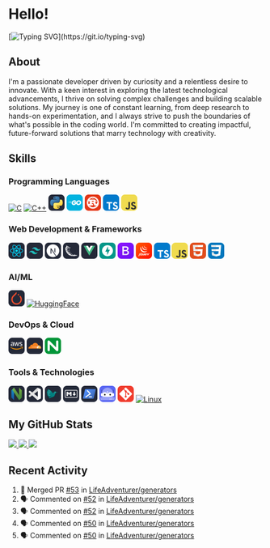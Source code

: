 # Hello!

[![Typing SVG](https://readme-typing-svg.demolab.com?font=Fira+Code&width=1000&lines=I'm+Life+Adventurer!;Talk+is+cheap.+Show+me+the+code.;Pioneering+a+future+where+technology+and+creativity+coexist+in+harmony.)](https://git.io/typing-svg)

## About

I'm a passionate developer driven by curiosity and a relentless desire to innovate. With a keen interest in exploring the latest technological advancements, I thrive on solving complex challenges and building scalable solutions. My journey is one of constant learning, from deep research to hands-on experimentation, and I always strive to push the boundaries of what's possible in the coding world. I'm committed to creating impactful, future-forward solutions that marry technology with creativity.

## Skills

### Programming Languages

<p align="left">
  <a href="https://docs.microsoft.com/en-us/cpp/?view=msvc-170" target="_blank" rel="noreferrer"><img src="https://raw.githubusercontent.com/danielcranney/readme-generator/main/public/icons/skills/c-colored.svg" width="32" height="32" alt="C" /></a>
  <a href="https://docs.microsoft.com/en-us/cpp/?view=msvc-170" target="_blank" rel="noreferrer"><img src="https://raw.githubusercontent.com/danielcranney/readme-generator/main/public/icons/skills/cplusplus-colored.svg" width="32" height="32" alt="C++" /></a>
  <a href="https://www.python.org/" target="_blank" rel="noreferrer"><img src="https://raw.githubusercontent.com/tandpfun/skill-icons/refs/heads/main/icons/Python-Dark.svg" width="32" height="32" alt="Python" /></a>
  <a href="https://go.dev/doc/" target="_blank" rel="noreferrer"><img src="https://raw.githubusercontent.com/tandpfun/skill-icons/refs/heads/main/icons/GoLang.svg" width="32" height="32" alt="Go" /></a>
  <a href="https://www.rust-lang.org/" target="_blank" rel="noreferrer"><img src="https://raw.githubusercontent.com/tandpfun/skill-icons/refs/heads/main/icons/Rust.svg" width="32" height="32" alt="Rust"/></a>
  <a href="https://www.typescriptlang.org/" target="_blank" rel="noreferrer"><img src="https://raw.githubusercontent.com/tandpfun/skill-icons/refs/heads/main/icons/TypeScript.svg" width="32" height="32" alt="TypeScript" /></a>
  <a href="https://developer.mozilla.org/en-US/docs/Web/JavaScript" target="_blank" rel="noreferrer"><img src="https://raw.githubusercontent.com/tandpfun/skill-icons/refs/heads/main/icons/JavaScript.svg" width="32" height="32" alt="JavaScript" /></a>
</p>

### Web Development & Frameworks

<p align="left">
  <a href="https://react.dev/" target="_blank" rel="noreferrer"><img src="https://raw.githubusercontent.com/tandpfun/skill-icons/refs/heads/main/icons/React-Dark.svg" width="32" height="32" alt="React" /></a>
  <a href="https://tailwindcss.com/" target="_blank" rel="noreferrer"><img src="https://raw.githubusercontent.com/tandpfun/skill-icons/refs/heads/main/icons/TailwindCSS-Dark.svg" width="32" height="32" alt="TailwindCSS" /></a>
  <a href="https://nextjs.org/" target="_blank" rel="noreferrer"><img src="https://raw.githubusercontent.com/tandpfun/skill-icons/refs/heads/main/icons/NextJS-Dark.svg" width="32" height="32" alt="NextJS" /></a>
  <a href="https://palletsprojects.com/projects/flask" target="_blank" rel="noreferrer"><img src="https://raw.githubusercontent.com/tandpfun/skill-icons/refs/heads/main/icons/Flask-Dark.svg" width="32" height="32" alt="Flask" /></a>
  <a href="https://vuejs.org/" target="_blank" rel="noreferrer"><img src="https://raw.githubusercontent.com/tandpfun/skill-icons/refs/heads/main/icons/VueJS-Dark.svg" width="32" height="32" alt="Vue" /></a>
  <a href="https://fastapi.tiangolo.com/" target="_blank" rel="noreferrer"><img src="https://raw.githubusercontent.com/tandpfun/skill-icons/refs/heads/main/icons/FastAPI.svg" width="32" height="32" alt="FastAPI" /></a>
  <a href="https://getbootstrap.com/" target="_blank" rel="noreferrer"><img src="https://raw.githubusercontent.com/tandpfun/skill-icons/refs/heads/main/icons/Bootstrap.svg" width="32" height="32" alt="Bootstrap" /></a>
  <a href="https://jquery.com/" target="_blank" rel="noreferrer"><img src="https://raw.githubusercontent.com/tandpfun/skill-icons/refs/heads/main/icons/JQuery.svg" width="32" height="32" alt="JQuery" /></a>
  <a href="https://www.typescriptlang.org/" target="_blank" rel="noreferrer"><img src="https://raw.githubusercontent.com/tandpfun/skill-icons/refs/heads/main/icons/TypeScript.svg" width="32" height="32" alt="TypeScript" /></a>
  <a href="https://developer.mozilla.org/en-US/docs/Web/JavaScript" target="_blank" rel="noreferrer"><img src="https://raw.githubusercontent.com/tandpfun/skill-icons/refs/heads/main/icons/JavaScript.svg" width="32" height="32" alt="JavaScript" /></a>
  <a href="https://developer.mozilla.org/en-US/docs/Glossary/HTML5" target="_blank" rel="noreferrer"><img src="https://raw.githubusercontent.com/tandpfun/skill-icons/refs/heads/main/icons/HTML.svg" width="32" height="32" alt="HTML5" /></a>
  <a href="https://www.w3.org/TR/CSS/#css" target="_blank" rel="noreferrer"><img src="https://raw.githubusercontent.com/tandpfun/skill-icons/refs/heads/main/icons/CSS.svg" width="32" height="32" alt="CSS3" /></a>
</p>

### AI/ML

<a href="https://huggingface.co/" target="_blank" rel="noreferrer"><img src="https://raw.githubusercontent.com/tandpfun/skill-icons/refs/heads/main/icons/PyTorch-Dark.svg" width="32" height="32" alt="PyTorch"/></a>
<a href="https://pytorch.org/" target="_blank" rel="noreferrer"><img src="https://huggingface.co/datasets/huggingface/brand-assets/resolve/main/hf-logo.svg" width="32" height="32" alt="HuggingFace"/></a>

### DevOps & Cloud

<p align="left">
  <a href="https://aws.amazon.com/" target="_blank" rel="noreferrer"><img src="https://raw.githubusercontent.com/tandpfun/skill-icons/refs/heads/main/icons/AWS-Dark.svg" width="32" height="32" alt="AWS"/></a>
  <a href="https://www.cloudflare.com/" target="_blank" rel="noreferrer"><img src="https://raw.githubusercontent.com/tandpfun/skill-icons/refs/heads/main/icons/Cloudflare-Dark.svg" width="32" height="32" alt="Cloudflare"/></a>
  <a href="https://nginx.org/" target="_blank" rel="noreferrer"><img src="https://raw.githubusercontent.com/tandpfun/skill-icons/refs/heads/main/icons/Nginx.svg" width="32" height="32" alt="Nginx"/></a>
</p>

### Tools & Technologies

<p align="left">
  <a href="https://neovim.io/" target="_blank" rel="noreferrer"><img src="https://raw.githubusercontent.com/tandpfun/skill-icons/refs/heads/main/icons/NeoVim-Dark.svg" width="32" height="32" alt="Neovim"/></a>
  <a href="https://code.visualstudio.com/" target="_blank" rel="noreferrer"><img src="https://raw.githubusercontent.com/tandpfun/skill-icons/refs/heads/main/icons/VSCode-Dark.svg" width="32" height="32" alt="VSCode"/></a>
  <a href="https://www.latex-project.org/" target="_blank" rel="noreferrer"><img src="https://raw.githubusercontent.com/tandpfun/skill-icons/refs/heads/main/icons/LaTeX-Dark.svg" width="32" height="32" alt="LaTeX"/></a>
  <a href="https://www.markdownguide.org/" target="_blank" rel="noreferrer"><img src="https://raw.githubusercontent.com/tandpfun/skill-icons/refs/heads/main/icons/Markdown-Dark.svg" width="32" height="32" alt="Markdown"/></a>
  <a href="https://github.com/PowerShell/PowerShell" target="_blank" rel="noreferrer"><img src="https://raw.githubusercontent.com/tandpfun/skill-icons/refs/heads/main/icons/Powershell-Dark.svg" width="32" height="32" alt="Powershell"/></a>
  <a href="https://discord.com/developers/docs/intro" target="_blank" rel="noreferrer"><img src="https://raw.githubusercontent.com/tandpfun/skill-icons/refs/heads/main/icons/DiscordBots.svg" width="32" height="32" alt="DiscordBots"/></a>
  <a href="https://git-scm.com/" target="_blank" rel="noreferrer"><img src="https://raw.githubusercontent.com/tandpfun/skill-icons/refs/heads/main/icons/Git.svg" width="32" height="32" alt="Git" /></a>
  <a href="https://www.linux.org" target="_blank" rel="noreferrer"><img src="https://raw.githubusercontent.com/danielcranney/readme-generator/main/public/icons/skills/linux-colored.svg" width="32" height="32" alt="Linux" /></a>
</p>
<!--   <a href="https://www.oracle.com/java/" target="_blank" rel="noreferrer"><img src="https://raw.githubusercontent.com/danielcranney/readme-generator/main/public/icons/skills/java-colored.svg" width="32" height="32" alt="Java" /></a> -->
<!--   <a href="https://docs.microsoft.com/en-us/dotnet/csharp/" target="_blank" rel="noreferrer"><img src="https://raw.githubusercontent.com/danielcranney/readme-generator/main/public/icons/skills/csharp-colored.svg" width="32" height="32" alt="C#" /></a> -->
<!--   <a href="https://angular.io/" target="_blank" rel="noreferrer"><img src="https://raw.githubusercontent.com/danielcranney/readme-generator/main/public/icons/skills/angularjs-colored.svg" width="32" height="32" alt="Angular" /></a> -->

<!-- 
<p align="left"> <a href="https://www.github.com/Lifeadventurer" target="_blank" rel="noreferrer"> <picture> <source media="(prefers-color-scheme: dark)" srcset="https://raw.githubusercontent.com/danielcranney/readme-generator/main/public/icons/socials/github-dark.svg" /> <source media="(prefers-color-scheme: light)" srcset="https://raw.githubusercontent.com/danielcranney/readme-generator/main/public/icons/socials/github.svg" /> <img src="https://raw.githubusercontent.com/danielcranney/readme-generator/main/public/icons/socials/github.svg" width="32" height="32" /> </picture> </a></p>
-->
## My GitHub Stats
<p>

<a href="https://github.com/lifeadventurer">
  <img width="300em" src="https://github-readme-stats.vercel.app/api?username=lifeadventurer&count_private=true&theme=tokyonight&show_icons=true&rank_icon=percentile&show=prs_merged_percentage&disable_animations=true&hide_border=true"/>
  <img width="197em" src="https://github-readme-stats.vercel.app/api/top-langs/?username=lifeadventurer&layout=compact&hide=css,HTML,shell,batchfile&langs_count=10&theme=tokyonight&exclude_repo=old-blog&size_weight=0.5&count_weight=0.5&disable_animations=true&hide_border=true"/> <!-- hide css, html if I have more languages && the percentage -->
 <img width="360em" src="https://github-readme-streak-stats-eight.vercel.app/?user=lifeadventurer&theme=tokyonight&disable_animations=true&hide_border=true"/>
</a>

</p>

## Recent Activity

<!--START_SECTION:activity-->
1. 🎉 Merged PR [#53](https://github.com/LifeAdventurer/generators/pull/53) in [LifeAdventurer/generators](https://github.com/LifeAdventurer/generators)
2. 🗣 Commented on [#52](https://github.com/LifeAdventurer/generators/pull/52#issuecomment-2656886978) in [LifeAdventurer/generators](https://github.com/LifeAdventurer/generators)
3. 🗣 Commented on [#52](https://github.com/LifeAdventurer/generators/pull/52#issuecomment-2656877257) in [LifeAdventurer/generators](https://github.com/LifeAdventurer/generators)
4. 🗣 Commented on [#50](https://github.com/LifeAdventurer/generators/pull/50#issuecomment-2636582493) in [LifeAdventurer/generators](https://github.com/LifeAdventurer/generators)
5. 🗣 Commented on [#50](https://github.com/LifeAdventurer/generators/pull/50#issuecomment-2636400383) in [LifeAdventurer/generators](https://github.com/LifeAdventurer/generators)
<!--END_SECTION:activity-->
